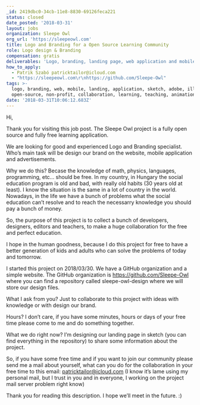 ```yaml
---
_id: 2419dbc0-34cb-11e8-8830-69126feca221
status: closed
date_posted: '2018-03-31'
layout: jobs
organization: Sleepe Owl
org_url: 'https://sleepeowl.com'
title: Logo and Branding for a Open Source Learning Community
role: Logo design & Branding
compensation: gratis
deliverables: 'Logo, branding, landing page, web application and mobile application designs.'
how_to_apply:
  - Patrik Szabó patricktailor@icloud.com
  - "https://sleepeowl.com\r\nhttps://github.com/Sleepe-Owl"
tags: >-
  logo, branding, web, mobile, landing, application, sketch, adobe, illustrator,
  open-source, non-profit, collaboration, learning, teaching, animation,
date: '2018-03-31T10:06:12.683Z'
---
```

Hi,

Thank you for visiting this job post. The Sleepe Owl project is a fully open source and fully free learning application.

We are looking for good and experienced Logo and Branding specialist. Who’s main task will be design our brand on the website, mobile application and advertisements.

Why we do this? Becase the knowledge of math, physics, languages, programming, etc... should be free. In my country, in Hungary the social education program is old and bad, with really old habits (30 years old at least). I know the situation is the same in a lot of country in the world. Nowadays, in the life we have a bunch of problems what the social education can’t resolve and to reach the necessarry knowledge you should pay a bunch of money. 

So, the purpose of this project is to collect a bunch of developers, designers, editors and teachers, to make a huge collaboration for the free and perfect education.

I hope in the human goodness, because I do this project for free to have a better generation of kids and adults who can solve the problems of today and tomorrow.

I started this project on 2018/03/30. We have a GitHub organization and a simple website. The GitHub organization is https://github.com/Sleepe-Owl where you can find a repository called sleepe-owl-design where we will store our design files.

What I ask from you?
Just to collaborate to this project with ideas with knowledge or with design our brand.

Hours? I don’t care, if you have some minutes, hours or days of your free time please come to me and do something together.

What we do right now?
I’m designing our landing page in sketch (you can find everything in the repository) to share some information about the project.

So, if you have some free time and if you want to join our community please send me a mail about yourself, what can you do for the collaboration in your free time to this email: patricktailor@icloud.com (I know it’s lame using my personal mail, but I trust in you and in everyone, I working on the project mail server problem right know)

Thank you for reading this description. I hope we’ll meet in the future. :)
